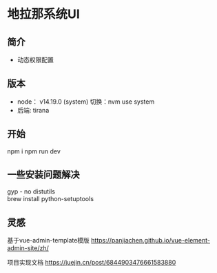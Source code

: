 # 地拉那系统UI

## 简介
- 动态权限配置

## 版本
- node： v14.19.0 (system)  切换：nvm use system
- 后端: tirana

## 开始
npm i 
npm run dev

## 一些安装问题解决
gyp - no distutils \
brew install python-setuptools


## 灵感
基于vue-admin-template模版
https://panjiachen.github.io/vue-element-admin-site/zh/

项目实现文档
https://juejin.cn/post/6844903476661583880